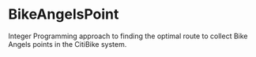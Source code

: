 # BikeAngelsPoint
Integer Programming approach to finding the optimal route to collect Bike Angels points in the CitiBike system. 


